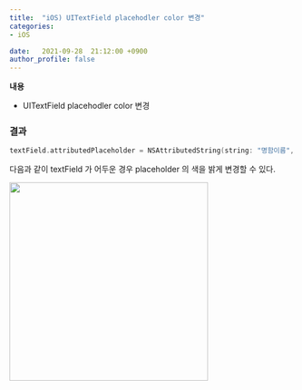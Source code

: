 ```yaml
---
title:  "iOS) UITextField placehodler color 변경"
categories:
- iOS

date:   2021-09-28  21:12:00 +0900
author_profile: false
---
```

**내용**

- UITextField placehodler color 변경

### 결과

```swift
textField.attributedPlaceholder = NSAttributedString(string: "명함이름", attributes: [NSAttributedString.Key.foregroundColor: UIColor.system6])
```

다음과 같이 textField 가 어두운 경우 placeholder 의 색을 밝게 변경할 수 있다.

<img src ="https://user-images.githubusercontent.com/69136340/135084193-378330af-4f19-4677-80ce-5c4832e03922.png" width ="350">

